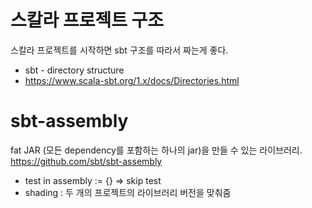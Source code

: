 # 스칼라 프로젝트 구조

스칼라 프로젝트를 시작하면 sbt 구조를 따라서 짜는게 좋다.

- sbt - directory structure
- https://www.scala-sbt.org/1.x/docs/Directories.html


# sbt-assembly

fat JAR (모든 dependency를 포함하는 하나의 jar)을 만들 수 있는 라이브러리.
https://github.com/sbt/sbt-assembly
- test in assembly := {} => skip test
- shading : 두 개의 프로젝트의 라이브러리 버전을 맞춰줌 
